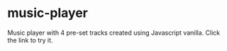 # music-player
Music player with 4 pre-set tracks created using Javascript vanilla. Click the link to try it.
